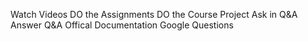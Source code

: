 Watch Videos
DO the Assignments
DO the Course Project
Ask in Q&A
Answer Q&A
Offical Documentation
Google Questions
